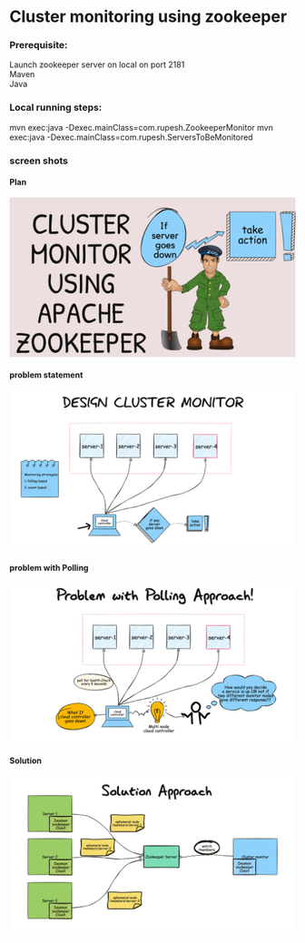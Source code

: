 # Cluster monitoring using zookeeper 

### Prerequisite: 
Launch zookeeper server on local on port 2181 <br>
Maven <br>
Java

### Local running steps: 

mvn exec:java -Dexec.mainClass=com.rupesh.ZookeeperMonitor
mvn exec:java -Dexec.mainClass=com.rupesh.ServersToBeMonitored

### screen shots
#### Plan
![title](images/title.png)

#### problem statement
![problem statement](images/Problem%20Statement.png)

#### problem with Polling 
![polling mechanism](images/polling%20mechanism.png)

#### Solution
![solution](images/Solution%20approach.png)

